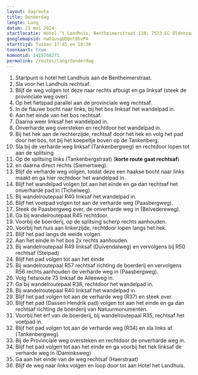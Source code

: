 ```yaml
---
layout: dagroute
title: Donderdag
lengte: Lang
datum: 23 mei 2024
startlocatie: Hotel ‘t Landhuis, Bentheimerstraat 118, 7573 EC Oldenzaal
googlemapsid: nwD1usgUDQnt8hvPA
starttijd: Tussen 17:45 en 18:30
toonkaart: true
komootid: 1415768271
permalink: /routes/lang/donderdag
---
```


1.	Startpunt is hotel het Landhuis aan de Bentheimerstraat. 
2.	Sla voor het Landhuis rechtsaf. 
3.	Blijf de weg volgen tot deze naar rechts afbuigt en ga linksaf (steek de provinciale weg over). 
4.	Op het fietspad parallel aan de provinciale weg rechtsaf. 
5.	In de flauwe bocht naar links, bij het bos linksaf het wandelpad in. 
6.	Aan het einde van het bos rechtsaf. 
7.	Daarna weer linksaf het wandelpad in. 
8.	Onverharde weg oversteken en rechtdoor het wandelpad in. 
9.	Bij het hek aan de rechterzijde, rechtsaf door het hek en volg het pad door het bos, tot bij het koepeltje boven op de Tankenberg. 
10.	Sla bij de verharde weg linksaf (Tankenbergweg) en rechtdoor lopen tot aan de splitsing  
11.	Op de splitsing links (Tankenbergstraat) (**korte route gaat rechtsaf**) 
12.	en daarna direct rechts (Siemertweg). 
13.	Blijf de verharde weg volgen, totdat deze een haakse bocht naar links maakt en ga hier rechtdoor het wandelpad in. 
14.	Blijf het wandelpad volgen tot aan het einde en ga dan rechtsaf het onverharde pad in (Tichelweg). 
15.	Bij wandelroutepaal R40 linksaf het wandelpad in.  
16.	Blijf het voetpad volgen tot aan de verharde weg (Paasbergweg). 
17.	Steek de Paasbergweg over, de onverharde weg in (Belvedereweg). 
18.	Ga bij wandelroutepaal R45 rechtdoor. 
19.	Voorbij de boerderij, op de splitsing scherp rechts aanhouden. 
20.	Voorbij het huis aan linkerzijde, rechtdoor lopen langs het hek. 
21.	Blijf het pad langs de weide volgen. 
22.	Aan het einde in het bos 2x rechts aanhouden. 
23.	Bij wandelroutepaal R49 linksaf (Duivendalweg) en vervolgens bij R50 rechtsaf (Steipad) 
24.	Blijf het pad volgen tot aan het einde 
25.	Bij wandelroutepaal R57 rechtsaf richting de boerderij en vervolgens R56 rechts aanhouden de verharde weg in (Paasbergweg). 
26.	Volg fietsroute 73 linksaf de Alleeweg in. 
27.	Ga bij wandelroutepaal R38, rechtdoor het wandelpad in. 
28.	Bij wandelroutepaal R40 linksaf het wandelpad in.  
29.	Blijf het pad volgen tot aan de verharde weg (R37) en steek over.  
30.	Blijf het pad (Dassen Hendrik pad) volgen tot aan het einde en ga dan rechtsaf richting de boerderij van Natuurmonumenten. 
31.	Voorbij het erf van de boerderij, bij wandelroutepaal R35, rechtsaf het voetpad in. 
32.	Blijf het pad volgen tot aan de verharde weg (R34) en sla links af.  (Tankenbergweg) 
33.	Bij de Provinciale weg oversteken en rechtdoor de onverharde weg in. 
34.	Blijf het pad volgen tot aan het einde en ga voorbij het hek linksaf de verharde weg in (Daminksweg)  
35.	Ga aan het einde van de weg rechtsaf (Haerstraat)  
36.	Blijf de weg naar links volgen en loop door tot aan Hotel het Landhuis.  